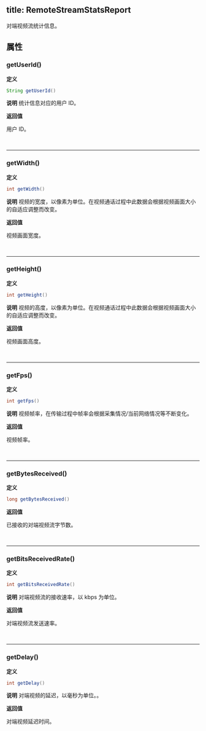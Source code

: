 title: RemoteStreamStatsReport
------------------------------

对端视频流统计信息。



## 属性

### getUserId()

**定义**   

```java
String getUserId()
```
**说明**
统计信息对应的用户 ID。

**返回值**

用户 ID。

</br>

---

### getWidth()

**定义**   

```java
int getWidth()
```
**说明**
视频的宽度，以像素为单位。在视频通话过程中此数据会根据视频画面大小的自适应调整而改变。

**返回值**

视频画面宽度。

</br>

---

### getHeight()

**定义**   

```java
int getHeight()
```
**说明**
视频的高度，以像素为单位。在视频通话过程中此数据会根据视频画面大小的自适应调整而改变。

**返回值**

视频画面高度。

</br>

---

### getFps()

**定义**   

```java
int getFps()
```
**说明**
视频帧率，在传输过程中帧率会根据采集情况/当前网络情况等不断变化。

**返回值**

视频帧率。

</br>

---

### getBytesReceived()

**定义**   

```java
long getBytesReceived()
```


**返回值**

已接收的对端视频流字节数。

</br>

---

### getBitsReceivedRate()

**定义**   

```java
int getBitsReceivedRate()
```
**说明**
对端视频流的接收速率，以 kbps 为单位。

**返回值**

对端视频流发送速率。

</br>

---

### getDelay()

**定义**   

```java
int getDelay()
```
**说明**
对端视频的延迟，以毫秒为单位。。

**返回值**

对端视频延迟时间。
